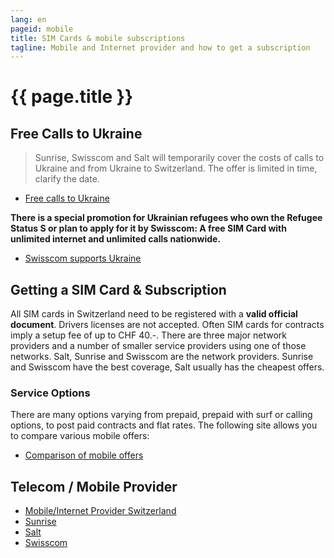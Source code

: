 ```yaml
---
lang: en
pageid: mobile
title: SIM Cards & mobile subscriptions
tagline: Mobile and Internet provider and how to get a subscription
---
```

# {{ page.title }}

## Free Calls to Ukraine
> Sunrise, Swisscom and Salt will temporarily cover the costs of calls to Ukraine and from Ukraine to Switzerland. The offer is limited in time, clarify the date.
- [Free calls to Ukraine](https://www.blick.ch/wirtschaft/anrufe-und-roaming-kostenlos-swisscom-sunrise-und-salt-unterstuetzen-die-ukraine-id17279915.html)


**There is a special promotion for Ukrainian refugees who own the Refugee Status S or plan to apply for it by Swisscom:
A free SIM Card with unlimited internet and unlimited calls nationwide.**
- [Swisscom supports Ukraine](https://www.swisscom.ch/de/privatkunden/ukraine-ukr.html)



## Getting a SIM Card & Subscription
All SIM cards in Switzerland need to be registered with a **valid official document**. 
Drivers licenses are not accepted. Often SIM cards for contracts imply a setup fee of up to CHF 40.-.
There are three major network providers and a number of smaller service providers using one of those networks. 
Salt, Sunrise and Swisscom are the network providers. 
Sunrise and Swisscom have the best coverage, Salt usually has the cheapest offers. 

### Service Options
There are many options varying from prepaid, prepaid with surf or calling options, to post paid contracts and flat rates. 
The following site allows you to compare various mobile offers:

- [Comparison of mobile offers](https://www.dschungelkompass.ch)


## Telecom / Mobile Provider
- [Mobile/Internet Provider Switzerland](https://www.providerliste.ch/provider/mobile.html)
- [Sunrise](https://www.sunrise.ch/en/home)
- [Salt](https://fiber.salt.ch/en)
- [Swisscom](https://www.swisscom.ch/en/residential.html)




